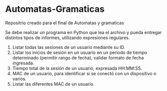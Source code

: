 # Automatas-Gramaticas
Repositrio creado para el final de Automatas y gramaticas

Se debe realizar un programa en Python que lea el archivo y pueda entregar distintos
tipos de informes, utilizando expresiones regulares.

1. Listar todas las sesiones de un usuario mediante su ID.
2. Listar los inicios de sesión en un usuario en un periodo de tiempo
determinado (permitir rango de fecha), validar formato de fecha ingresada.
3. Tiempo total de la sesión de un usuario, expresada HH:MM:SS.
4. MAC de un usuario, para identificar si se conectó con un dispositivo o varios.
5. Listar las diferentes MAC de un usuario.
